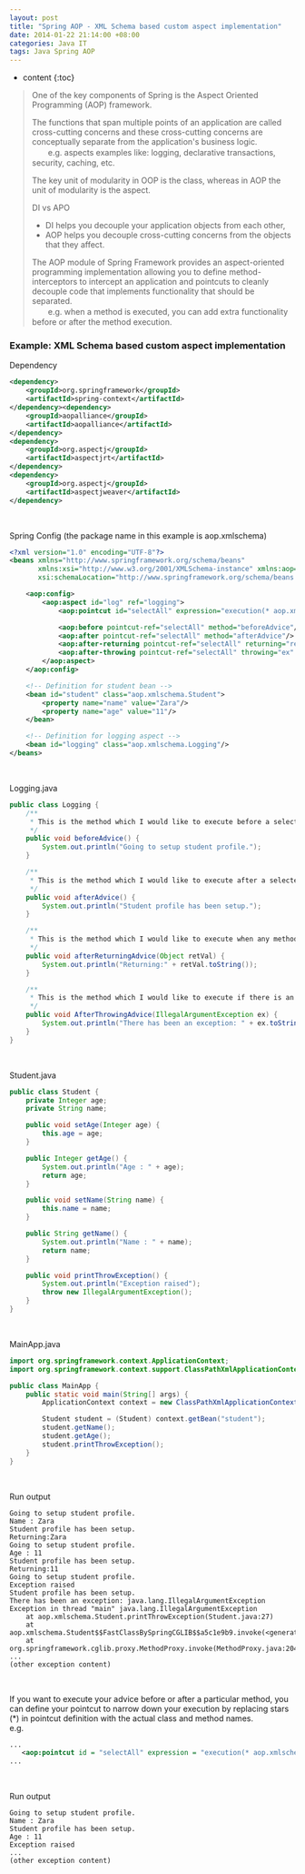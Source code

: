 ```yaml
---
layout: post
title: "Spring AOP - XML Schema based custom aspect implementation"
date: 2014-01-22 21:14:00 +08:00
categories: Java IT
tags: Java Spring AOP
---
```


* content
{:toc}

> One of the key components of Spring is the Aspect Oriented Programming (AOP) framework.  
> 
> The functions that span multiple points of an application are called cross-cutting concerns and these cross-cutting concerns are conceptually separate from the application's business logic.   
> 　　e.g. aspects examples like: logging, declarative transactions, security, caching, etc.  
> 
> The key unit of modularity in OOP is the class, whereas in AOP the unit of modularity is the aspect.   
>
> DI vs APO  
> * DI helps you decouple your application objects from each other,   
> * AOP helps you decouple cross-cutting concerns from the objects that they affect.  
> 
> The AOP module of Spring Framework provides an aspect-oriented programming implementation allowing you to define method-interceptors to intercept an application and pointcuts to cleanly decouple code that implements functionality that should be separated.   
> 　　e.g. when a method is executed, you can add extra functionality before or after the method execution.  

### Example: XML Schema based custom aspect implementation

Dependency  

```xml
<dependency>
    <groupId>org.springframework</groupId>
    <artifactId>spring-context</artifactId>
</dependency><dependency>
    <groupId>aopalliance</groupId>
    <artifactId>aopalliance</artifactId>
</dependency>
<dependency>
    <groupId>org.aspectj</groupId>
    <artifactId>aspectjrt</artifactId>
</dependency>
<dependency>
    <groupId>org.aspectj</groupId>
    <artifactId>aspectjweaver</artifactId>
</dependency>
```
<br/>

Spring Config (the package name in this example is aop.xmlschema)

```xml
<?xml version="1.0" encoding="UTF-8"?>
<beans xmlns="http://www.springframework.org/schema/beans"
       xmlns:xsi="http://www.w3.org/2001/XMLSchema-instance" xmlns:aop="http://www.springframework.org/schema/aop"
       xsi:schemaLocation="http://www.springframework.org/schema/beans http://www.springframework.org/schema/beans/spring-beans.xsd http://www.springframework.org/schema/aop http://www.springframework.org/schema/aop/spring-aop.xsd">

    <aop:config>
        <aop:aspect id="log" ref="logging">
            <aop:pointcut id="selectAll" expression="execution(* aop.xmlschema.*.*(..))"/>

            <aop:before pointcut-ref="selectAll" method="beforeAdvice"/>
            <aop:after pointcut-ref="selectAll" method="afterAdvice"/>
            <aop:after-returning pointcut-ref="selectAll" returning="retVal" method="afterReturningAdvice"/>
            <aop:after-throwing pointcut-ref="selectAll" throwing="ex" method="AfterThrowingAdvice"/>
        </aop:aspect>
    </aop:config>

    <!-- Definition for student bean -->
    <bean id="student" class="aop.xmlschema.Student">
        <property name="name" value="Zara"/>
        <property name="age" value="11"/>
    </bean>

    <!-- Definition for logging aspect -->
    <bean id="logging" class="aop.xmlschema.Logging"/>
</beans>
```
<br/>

Logging.java

```java
public class Logging {
    /**
     * This is the method which I would like to execute before a selected method execution.
     */
    public void beforeAdvice() {
        System.out.println("Going to setup student profile.");
    }

    /**
     * This is the method which I would like to execute after a selected method execution.
     */
    public void afterAdvice() {
        System.out.println("Student profile has been setup.");
    }

    /**
     * This is the method which I would like to execute when any method returns.
     */
    public void afterReturningAdvice(Object retVal) {
        System.out.println("Returning:" + retVal.toString());
    }

    /**
     * This is the method which I would like to execute if there is an exception raised.
     */
    public void AfterThrowingAdvice(IllegalArgumentException ex) {
        System.out.println("There has been an exception: " + ex.toString());
    }
}
```
<br/>

Student.java

```java
public class Student {
    private Integer age;
    private String name;

    public void setAge(Integer age) {
        this.age = age;
    }

    public Integer getAge() {
        System.out.println("Age : " + age);
        return age;
    }

    public void setName(String name) {
        this.name = name;
    }

    public String getName() {
        System.out.println("Name : " + name);
        return name;
    }

    public void printThrowException() {
        System.out.println("Exception raised");
        throw new IllegalArgumentException();
    }
}
```
<br/>

MainApp.java

```java
import org.springframework.context.ApplicationContext;
import org.springframework.context.support.ClassPathXmlApplicationContext;

public class MainApp {
    public static void main(String[] args) {
        ApplicationContext context = new ClassPathXmlApplicationContext("BeansAopXmlSchema.xml");

        Student student = (Student) context.getBean("student");
        student.getName();
        student.getAge();
        student.printThrowException();
    }
}
```
<br/>

Run output

```
Going to setup student profile.
Name : Zara
Student profile has been setup.
Returning:Zara
Going to setup student profile.
Age : 11
Student profile has been setup.
Returning:11
Going to setup student profile.
Exception raised
Student profile has been setup.
There has been an exception: java.lang.IllegalArgumentException
Exception in thread "main" java.lang.IllegalArgumentException
	at aop.xmlschema.Student.printThrowException(Student.java:27)
	at aop.xmlschema.Student$$FastClassBySpringCGLIB$$a5c1e9b9.invoke(<generated>)
	at org.springframework.cglib.proxy.MethodProxy.invoke(MethodProxy.java:204)
...
(other exception content)
```
<br/>

If you want to execute your advice before or after a particular method, you can define your pointcut to narrow down your execution by replacing stars (*) in pointcut definition with the actual class and method names.  
e.g.  

```xml
...
   <aop:pointcut id = "selectAll" expression = "execution(* aop.xmlschema.Student.getName(..))"/>
...
```
<br/>

Run output

```
Going to setup student profile.
Name : Zara
Student profile has been setup.
Age : 11
Exception raised
...
(other exception content)
```


